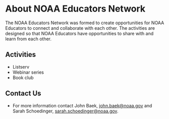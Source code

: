 # About NOAA Educators Network

The NOAA Educators Network was formed to create opportunities for NOAA Educators to connect and collaborate with each other. The activities are designed so that NOAA Educators have opportunities to share with and learn from each other. 

## Activities
- Listserv
- Webinar series
- Book club

## Contact Us
- For more information contact John Baek, john.baek@noaa.gov and Sarah Schoedinger, sarah.schoedinger@noaa.gov.
